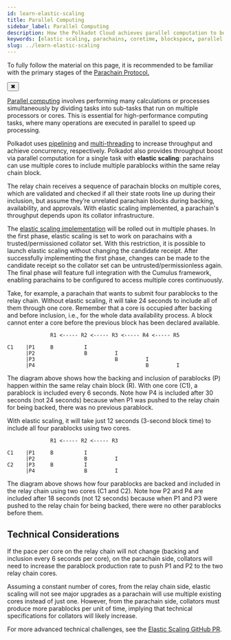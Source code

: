 ```yaml
---
id: learn-elastic-scaling
title: Parallel Computing
sidebar_label: Parallel Computing
description: How the Polkadot Cloud achieves parallel computation to boost throughput.
keywords: [elastic scaling, parachains, coretime, blockspace, parallel computing]
slug: ../learn-elastic-scaling
---
```


<!-- MessageBox -->
<div id="messageBox" class="floating-message-box">
  <p>
    To fully follow the material on this page, it is recommended to be familiar with the primary stages of the 
    <a href="./learn-parachains-protocol.md" target="_blank" rel="noopener noreferrer">
      Parachain Protocol.
    </a>
  </p>
  <button class="close-messagebox" aria-label="Close message">✖</button>
</div>

[Parallel computing](https://en.wikipedia.org/wiki/Parallel_computing) involves performing many
calculations or processes simultaneously by dividing tasks into sub-tasks that run on multiple
processors or cores. This is essential for high-performance computing tasks, where many operations
are executed in parallel to speed up processing.

Polkadot uses [pipelining](./learn-async-backing.md) and
[multi-threading](./learn-agile-coretime.md) to increase throughput and achieve concurrency,
respectively. Polkadot also provides throughput boost via parallel computation for a single task
with **elastic scaling**: parachains can use multiple cores to include multiple parablocks within
the same relay chain block.

The relay chain receives a sequence of parachain blocks on multiple cores, which are validated and
checked if all their state roots line up during their inclusion, but assume they’re unrelated
parachain blocks during backing, availability, and approvals. With elastic scaling implemented, a
parachain's throughput depends upon its collator infrastructure.

The [elastic scaling implementation](https://github.com/paritytech/polkadot-sdk/issues/1829) will be
rolled out in multiple phases. In the first phase, elastic scaling is set to work on parachains with
a trusted/permissioned collator set. With this restriction, it is possible to launch elastic scaling
without changing the candidate receipt. After successfully implementing the first phase, changes can
be made to the candidate receipt so the collator set can be untrusted/permissionless again. The
final phase will feature full integration with the Cumulus framework, enabling parachains to be
configured to access multiple cores continuously.

Take, for example, a parachain that wants to submit four parablocks to the relay chain. Without
elastic scaling, it will take 24 seconds to include all of them through one core. Remember that a
core is occupied after backing and before inclusion, i.e., for the whole data availability process.
A block cannot enter a core before the previous block has been declared available.

```
              R1 <----- R2 <----- R3 <----- R4 <----- R5

C1    |P1     B          I
      |P2                B         I
      |P3                          B         I
      |P4                                    B         I

```

The diagram above shows how the backing and inclusion of parablocks (P) happen within the same relay
chain block (R). With one core (C1), a parablock is included every 6 seconds. Note how P4 is
included after 30 seconds (not 24 seconds) because when P1 was pushed to the relay chain for being
backed, there was no previous parablock.

With elastic scaling, it will take just 12 seconds (3-second block time) to include all four
parablocks using two cores.

```
              R1 <----- R2 <----- R3

C1    |P1     B          I
      |P2                B         I
C2    |P3     B          I
      |P4                B         I

```

The diagram above shows how four parablocks are backed and included in the relay chain using two
cores (C1 and C2). Note how P2 and P4 are included after 18 seconds (not 12 seconds) because when P1
and P3 were pushed to the relay chain for being backed, there were no other parablocks before them.

## Technical Considerations

If the pace per core on the relay chain will not change (backing and inclusion every 6 seconds per
core), on the parachain side, collators will need to increase the parablock production rate to push
P1 and P2 to the two relay chain cores.

Assuming a constant number of cores, from the relay chain side, elastic scaling will not see major
upgrades as a parachain will use multiple existing cores instead of just one. However, from the
parachain side, collators must produce more parablocks per unit of time, implying that technical
specifications for collators will likely increase.

For more advanced technical challenges, see the
[Elastic Scaling GitHub PR](https://github.com/paritytech/polkadot-sdk/issues/1829).
